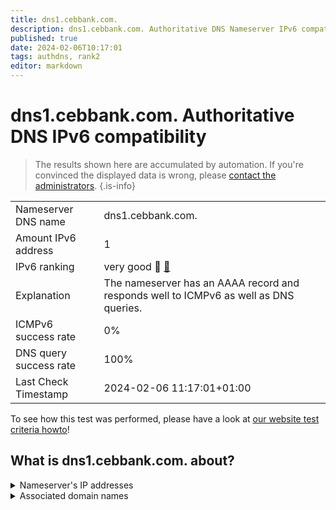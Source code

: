 ```yaml
---
title: dns1.cebbank.com.
description: dns1.cebbank.com. Authoritative DNS Nameserver IPv6 compatibility
published: true
date: 2024-02-06T10:17:01
tags: authdns, rank2
editor: markdown
---
```


# dns1.cebbank.com. Authoritative DNS IPv6 compatibility

> The results shown here are accumulated by automation. If you're convinced the displayed data is wrong, please [contact the administrators](/howto/chat). 
{.is-info}




|   |   |
| - | - |
| Nameserver DNS name | dns1.cebbank.com.
| Amount IPv6 address | 1
| IPv6 ranking | very good :2nd_place_medal: [🔗](/howto/ranking) |
| Explanation | The nameserver has an AAAA record and responds well to ICMPv6 as well as DNS queries. |
| ICMPv6 success rate | 0%|
| DNS query success rate | 100% |
| Last Check Timestamp | 2024-02-06 11:17:01+01:00 |

To see how this test was performed, please have a look at [our website test criteria howto](/howto/testcriteria/authdns)!


## What is dns1.cebbank.com. about?




<details>
<summary>Nameserver's IP addresses</summary>

2408:8607:2500:0:2210::102

</details>



<details>
<summary>Associated domain names</summary>

www.cebbank.com

</details>
